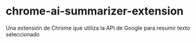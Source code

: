 # chrome-ai-summarizer-extension
Una extensión de Chrome que utiliza la API de Google para resumir texto seleccionado
